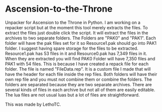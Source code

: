 # Ascension-to-the-Throne
Unpacker for Ascension to the Throne in Python. I am working on a repacker script but at the moment this tool merely extracts the files. To extract the files just double click the script. It will extract the files in the archives to two separate folders. The Folders are "PAK0" and "PAK1". Each folder will have the pak files set for it so Resource1.pak should go into PAK1 folder. I suggest having spare storage for the files to be extracted. Resource1.pak has 53 files in it and Resource0.pak has 7,349 files in it. When they are extracted you will find PAK0 Folder will have 7,350 files and PAK1 with 54 files. This is because I have created a repack file for each folder. The file is named "FileData.rep". It is a custom file I made that will have the header for each file inside the rep files. Both folders will have their own rep file and you must not combine them or combine the folders. The folders are separated because they are two separate archives. There are several kinds of files in each archive but not all of them are easily editable. The lua files are not usual luas but a lot of files are straightforward.

This was made by LethoTC.
